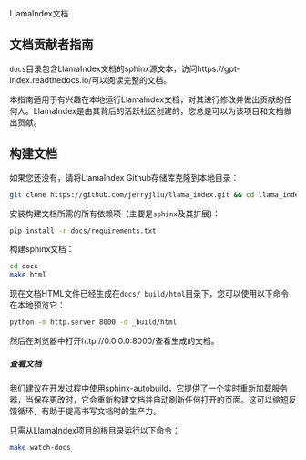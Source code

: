 LlamaIndex文档

## 文档贡献者指南

`docs`目录包含LlamaIndex文档的sphinx源文本，访问https://gpt-index.readthedocs.io/可以阅读完整的文档。

本指南适用于有兴趣在本地运行LlamaIndex文档，对其进行修改并做出贡献的任何人。LlamaIndex是由其背后的活跃社区创建的，您总是可以为该项目和文档做出贡献。

## 构建文档

如果您还没有，请将LlamaIndex Github存储库克隆到本地目录：

```bash
git clone https://github.com/jerryjliu/llama_index.git && cd llama_index
```

安装构建文档所需的所有依赖项（主要是`sphinx`及其扩展)：

```bash
pip install -r docs/requirements.txt
```

构建sphinx文档：

```bash
cd docs
make html
```

现在文档HTML文件已经生成在`docs/_build/html`目录下，您可以使用以下命令在本地预览它：

```bash
python -m http.server 8000 -d _build/html
```

然后在浏览器中打开http://0.0.0.0:8000/查看生成的文档。

##### 查看文档

我们建议在开发过程中使用sphinx-autobuild，它提供了一个实时重新加载服务器，当保存更改时，它会重新构建文档并自动刷新任何打开的页面。这可以缩短反馈循环，有助于提高书写文档时的生产力。

只需从LlamaIndex项目的根目录运行以下命令：
```bash
make watch-docs
```